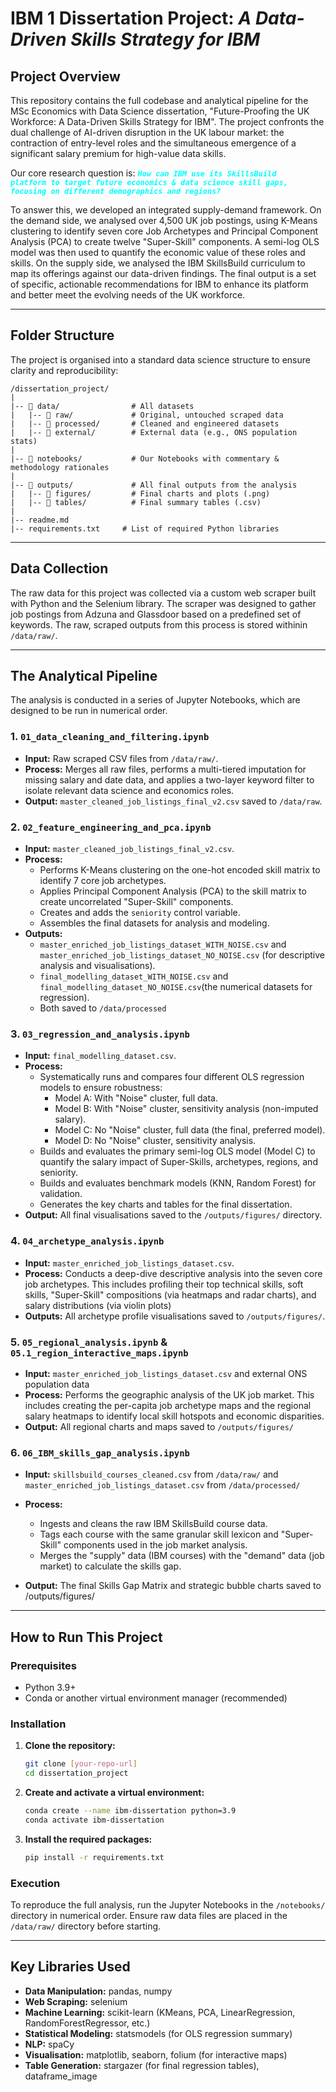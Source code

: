 # IBM 1 Dissertation Project: *A Data-Driven Skills Strategy for IBM*

##  Project Overview

This repository contains the full codebase and analytical pipeline for the MSc Economics with Data Science dissertation, "Future-Proofing the UK Workforce: A Data-Driven Skills Strategy for IBM". The project confronts the dual challenge of AI-driven disruption in the UK labour market: the contraction of entry-level roles and the simultaneous emergence of a significant salary premium for high-value data skills.

Our core research question is: 
<code style="color: aqua">***How can IBM use its SkillsBuild platform to target future economics & data science skill gaps, focusing on different demographics and regions?***</code>

To answer this, we developed an integrated supply-demand framework. On the demand side, we analysed over 4,500 UK job postings, using K-Means clustering to identify seven core Job Archetypes and Principal Component Analysis (PCA) to create twelve "Super-Skill" components. A semi-log OLS model was then used to quantify the economic value of these roles and skills. On the supply side, we analysed the IBM SkillsBuild curriculum to map its offerings against our data-driven findings. The final output is a set of specific, actionable recommendations for IBM to enhance its platform and better meet the evolving needs of the UK workforce.

---

## Folder Structure

The project is organised into a standard data science structure to ensure clarity and reproducibility:

```
/dissertation_project/
|
|-- 📂 data/                # All datasets
|   |-- 📂 raw/             # Original, untouched scraped data
|   |-- 📂 processed/       # Cleaned and engineered datasets
|   |-- 📂 external/        # External data (e.g., ONS population stats)
|
|-- 📂 notebooks/           # Our Notebooks with commentary & methodology rationales
|
|-- 📂 outputs/             # All final outputs from the analysis
|   |-- 📂 figures/         # Final charts and plots (.png)
|   |-- 📂 tables/          # Final summary tables (.csv)
|
|-- readme.md            
|-- requirements.txt     # List of required Python libraries
```

---
## Data Collection 

The raw data for this project was collected via a custom web scraper built with Python 
and the Selenium library. The scraper was designed to gather job postings from Adzuna and Glassdoor based on a predefined set of keywords. The raw, scraped outputs from this process is stored withinin `/data/raw/`.

---

## The Analytical Pipeline

The analysis is conducted in a series of Jupyter Notebooks, which are designed to be run in numerical order.

### **1. `01_data_cleaning_and_filtering.ipynb`**
* **Input:** Raw scraped CSV files from `/data/raw/`.
* **Process:** Merges all raw files, performs a multi-tiered imputation for missing salary and date data, and applies a two-layer keyword filter to isolate relevant data science and economics roles.
* **Output:** `master_cleaned_job_listings_final_v2.csv` saved to `/data/raw`.

### **2. `02_feature_engineering_and_pca.ipynb`**
* **Input:** `master_cleaned_job_listings_final_v2.csv`.
* **Process:**
    * Performs K-Means clustering on the one-hot encoded skill matrix to identify 7 core job archetypes.
    * Applies Principal Component Analysis (PCA) to the skill matrix to create uncorrelated "Super-Skill" components.
    * Creates and adds the `seniority` control variable.
    * Assembles the final datasets for analysis and modeling.
* **Outputs:**
    * `master_enriched_job_listings_dataset_WITH_NOISE.csv` and `master_enriched_job_listings_dataset_NO_NOISE.csv` (for descriptive analysis and visualisations).
    * `final_modelling_dataset_WITH_NOISE.csv` and `final_modelling_dataset_NO_NOISE.csv`(the numerical datasets for regression).
    * Both saved to `/data/processed` 

### **3. `03_regression_and_analysis.ipynb`**
* **Input:** `final_modelling_dataset.csv`.
* **Process:**
    * Systematically runs and compares four different OLS regression models to ensure robustness:
       * Model A: With "Noise" cluster, full data.
       * Model B: With "Noise" cluster, sensitivity analysis (non-imputed salary).
       * Model C: No "Noise" cluster, full data (the final, preferred model).
       * Model D: No "Noise" cluster, sensitivity analysis.
    * Builds and evaluates the primary semi-log OLS model (Model C) to quantify the salary impact of Super-Skills, archetypes, regions, and seniority.
    * Builds and evaluates benchmark models (KNN, Random Forest) for validation.
    * Generates the key charts and tables for the final dissertation.
* **Output:** All final visualisations saved to the `/outputs/figures/` directory.

### **4. `04_archetype_analysis.ipynb`**
* **Input:** `master_enriched_job_listings_dataset.csv`.
* **Process:** Conducts a deep-dive descriptive analysis into the seven core job archetypes. This includes profiling their top technical skills, soft skills, "Super-Skill" compositions (via heatmaps and radar charts), and salary distributions (via violin plots)
* **Outputs:** All archetype profile visualisations saved to `/outputs/figures/`.

### **5. `05_regional_analysis.ipynb` & `05.1_region_interactive_maps.ipynb`**
* **Input:** `master_enriched_job_listings_dataset.csv` and external ONS population data
* **Process:** Performs the geographic analysis of the UK job market. This includes creating the per-capita job archetype maps and the regional salary heatmaps to identify local skill hotspots and economic disparities.
* **Output:** All regional charts and maps saved to `/outputs/figures/`

### **6. `06_IBM_skills_gap_analysis.ipynb`**
* **Input:** `skillsbuild_courses_cleaned.csv` from `/data/raw/` and `master_enriched_job_listings_dataset.csv` from `/data/processed/`
* **Process:**
   * Ingests and cleans the raw IBM SkillsBuild course data.
   * Tags each course with the same granular skill lexicon and "Super-Skill" components used in the job market analysis.
   * Merges the "supply" data (IBM courses) with the "demand" data (job market) to calculate the skills gap.

* **Output:** The final Skills Gap Matrix and strategic bubble charts saved to /outputs/figures/
---

## How to Run This Project

### Prerequisites

* Python 3.9+
* Conda or another virtual environment manager (recommended)

### Installation

1.  **Clone the repository:**
    ```bash
    git clone [your-repo-url]
    cd dissertation_project
    ```

2.  **Create and activate a virtual environment:**
    ```bash
    conda create --name ibm-dissertation python=3.9
    conda activate ibm-dissertation
    ```

3.  **Install the required packages:**
    ```bash
    pip install -r requirements.txt
    ```

### Execution

To reproduce the full analysis, run the Jupyter Notebooks in the `/notebooks/` directory in numerical order. Ensure raw data files are placed in the `/data/raw/` directory before starting.

---

## Key Libraries Used

* **Data Manipulation:** pandas, numpy
* **Web Scraping:** selenium
* **Machine Learning:** scikit-learn (KMeans, PCA, LinearRegression, RandomForestRegressor, etc.)
* **Statistical Modeling:** statsmodels (for OLS regression summary)
* **NLP:** spaCy
* **Visualisation:** matplotlib, seaborn, folium (for interactive maps)
* **Table Generation:** stargazer (for final regression tables), dataframe_image
